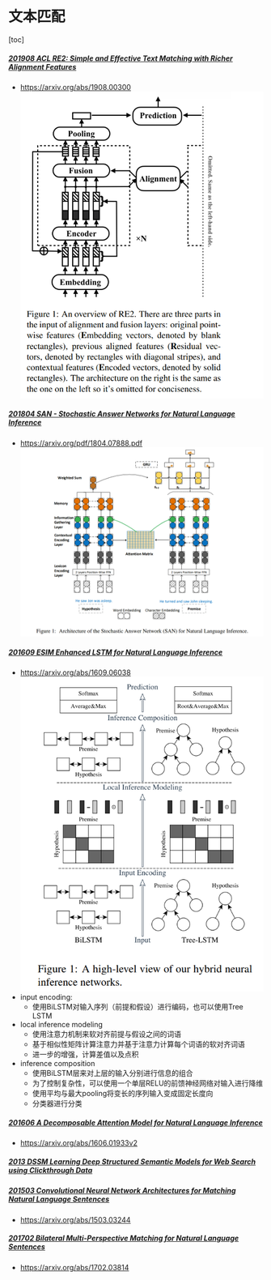 # 文本匹配
[toc]

##### [201908 ACL RE2: Simple and Effective Text Matching with Richer Alignment Features](../resources/notes/d0001/match201908_ACL_RE2__Simple_and_Effective_Text_Matching_with_Richer_Alignment_Features.md)
- https://arxiv.org/abs/1908.00300
![](../resources/images/d0001/512006091108602.png)

##### [201804 SAN - Stochastic Answer Networks for Natural Language Inference](../resources/notes/d0001/match_201804_Stochastic_Answer_Networks_for_Natural_Language_Inference.md)
- https://arxiv.org/pdf/1804.07888.pdf
![](../resources/images/d0001/482006351408602.png)

##### [201609 ESIM Enhanced LSTM for Natural Language Inference](../resources/notes/d0001/match_2016_Enhanced_LSTM_for_Natural_Language_Inference.md)
- https://arxiv.org/abs/1609.06038
![](../resources/images/d0001/01201300217207503002.png)
- input encoding:
  - 使用BiLSTM对输入序列（前提和假设）进行编码，也可以使用Tree LSTM
- local inference modeling
  - 使用注意力机制来软对齐前提与假设之间的词语
  - 基于相似性矩阵计算注意力并基于注意力计算每个词语的软对齐词语
  - 进一步的增强，计算差值以及点积
- inference composition
  - 使用BiLSTM层来对上层的输入分别进行信息的组合
  - 为了控制复杂性，可以使用一个单层RELU的前馈神经网络对输入进行降维
  - 使用平均与最大pooling将变长的序列输入变成固定长度向
  - 分类器进行分类

##### [201606 A Decomposable Attention Model for Natural Language Inference](../resources/notes/d0001/match_201606_A_Decomposable_Attention_Model_for_Natural_Language_Inference.md)
- https://arxiv.org/abs/1606.01933v2

##### [2013 DSSM Learning Deep Structured Semantic Models for Web Search using Clickthrough Data](../resources/notes/d0001/match_2013_Learning_Deep_Structured_Semantic_Models_for_Web_Search_using_Clickthrough_Data.md)

##### [201503 Convolutional Neural Network Architectures for Matching Natural Language Sentences]()
- https://arxiv.org/abs/1503.03244



##### [201702 Bilateral Multi-Perspective Matching for Natural Language Sentences](../resources/notes/d0001/match_201702_Bilateral_Multi_Perspective_Matching_for_Natural_Language_Sentences.md)
- https://arxiv.org/abs/1702.03814


